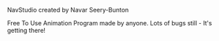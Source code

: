 NavStudio created by Navar Seery-Bunton

Free To Use Animation Program made by anyone.
Lots of bugs still - It's getting there!
